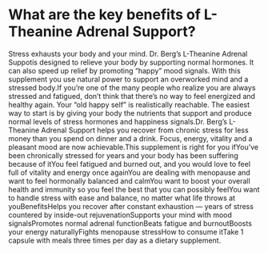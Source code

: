# What are the key benefits of L-Theanine Adrenal Support?

Stress exhausts your body and your mind. Dr. Berg’s L-Theanine Adrenal Suppotis designed to relieve your body by supporting normal hormones. It can also speed up relief by promoting “happy” mood signals. With this supplement you use natural power to support an overworked mind and a stressed body.If you’re one of the many people who realize you are always stressed and fatigued, don’t think that there’s no way to feel energized and healthy again. Your “old happy self” is realistically reachable. The easiest way to start is by giving your body the nutrients that support and produce normal levels of stress hormones and happiness signals.Dr. Berg’s L-Theanine Adrenal Support helps you recover from chronic stress for less money than you spend on dinner and a drink. Focus, energy, vitality and a pleasant mood are now achievable.This supplement is right for you ifYou’ve been chronically stressed for years and your body has been suffering because of itYou feel fatigued and burned out, and you would love to feel full of vitality and energy once againYou are dealing with menopause and want to feel hormonally balanced and calmYou want to boost your overall health and immunity so you feel the best that you can possibly feelYou want to handle stress with ease and balance, no matter what life throws at youBenefitsHelps you recover after constant exhaustion — years of stress countered by inside-out rejuvenationSupports your mind with mood signalsPromotes normal adrenal functionBeats fatigue and burnoutBoosts your energy naturallyFights menopause stressHow to consume itTake 1 capsule with meals three times per day as a dietary supplement.